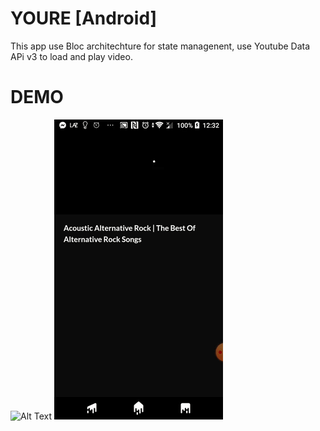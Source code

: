 # YOURE [Android]

This app use Bloc architechture for state managenent, use Youtube Data APi v3 to load and play video.

 # DEMO
![Alt Text](https://github.com/tranphathung/youre/blob/master/assets/giphy.gif)
![Alt Text](https://github.com/tranphathung/youre/blob/master/assets/giphy2.gif)
